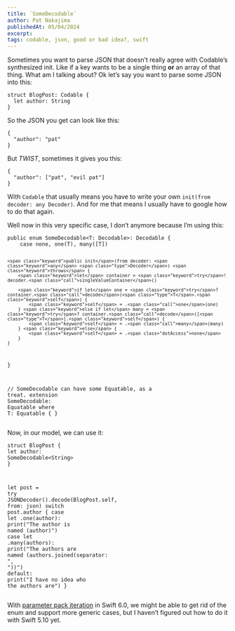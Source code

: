 ```yaml
---
title: `SomeDecodable`
author: Pat Nakajima
publishedAt: 05/04/2024
excerpt:
tags: codable, json, good or bad idea?, swift
---
```

<p>Sometimes you want to parse JSON that doesn’t really agree with Codable’s synthesized init. Like if a key wants to be a single thing <strong>or</strong> an array of that thing. What am I talking about? Ok let’s say you want to parse some JSON into this:</p><pre><code><span class="keyword">struct</span> BlogPost: <span class="type">Codable</span> {
  <span class="keyword">let</span> author: <span class="type">String</span>
}
</code></pre><p>So the JSON you get can look like this:</p><pre><code>{
  <span class="string">"author"</span>: <span class="string">"pat"</span>
}
</code></pre><p>But <em>TWIST</em>, sometimes it gives you this:</p><pre><code>{
  <span class="string">"author"</span>: [<span class="string">"pat"</span>, <span class="string">"evil pat"</span>]
}
</code></pre><p>With <code>Codable</code> that usually means you have to write your own <code>init(from decoder: any Decoder)</code>. And for me that means I usually have to google how to do that again.</p><p>Well now in this very specific case, I don’t anymore because I’m using this:</p><pre><code><span class="keyword">public enum</span> SomeDecodable&lt;T: <span class="type">Decodable</span>&gt;: <span class="type">Decodable</span> {
	<span class="keyword">case</span> none, <span class="call">one</span>(<span class="type">T</span>), <span class="call">many</span>([<span class="type">T</span>])

	<span class="keyword">public init</span>(from decoder: <span class="keyword">any</span> <span class="type">Decoder</span>) <span class="keyword">throws</span> {
		<span class="keyword">let</span> container = <span class="keyword">try</span>! decoder.<span class="call">singleValueContainer</span>()

		<span class="keyword">if let</span> one = <span class="keyword">try</span>? container.<span class="call">decode</span>(<span class="type">T</span>.<span class="keyword">self</span>) {
			<span class="keyword">self</span> = .<span class="call">one</span>(one)
		} <span class="keyword">else if let</span> many = <span class="keyword">try</span>? container.<span class="call">decode</span>([<span class="type">T</span>].<span class="keyword">self</span>) {
			<span class="keyword">self</span> = .<span class="call">many</span>(many)
		} <span class="keyword">else</span> {
			<span class="keyword">self</span> = .<span class="dotAccess">none</span>
		}
	}
}

<span class="comment">// SomeDecodable can have some Equatable, as a treat.</span>
<span class="keyword">extension</span> <span class="type">SomeDecodable</span>: <span class="type">Equatable</span> <span class="keyword">where</span> <span class="type">T</span>: <span class="type">Equatable</span> { }
</code></pre><p>Now, in our model, we can use it:</p><pre><code><span class="keyword">struct</span> BlogPost {
  <span class="keyword">let</span> author: <span class="type">SomeDecodable</span>&lt;<span class="type">String</span>&gt;
}

<span class="keyword">let</span> post = <span class="keyword">try</span> <span class="type">JSONDecoder</span>().<span class="call">decode</span>(<span class="type">BlogPost</span>.<span class="keyword">self</span>, from: json)
<span class="keyword">switch</span> post.<span class="property">author</span> {
<span class="keyword">case let</span> .<span class="call">one</span>(author):
  <span class="call">print</span>(<span class="string">"The author is named</span> \(author)<span class="string">"</span>)
<span class="keyword">case let</span> .<span class="call">many</span>(authors):
  <span class="call">print</span>(<span class="string">"The authors are named</span> \(authors.<span class="call">joined</span>(separator: <span class="string">"</span>, <span class="string">"</span>))<span class="string">"</span>)
<span class="keyword">default</span>:
  <span class="call">print</span>(<span class="string">"I have no idea who the authors are"</span>)
}
</code></pre><p>With <a href="https://www.swift.org/blog/pack-iteration/">parameter pack iteration</a> in Swift 6.0, we might be able to get rid of the enum and support more generic cases, but I haven’t figured out how to do it with Swift 5.10 yet.</p>